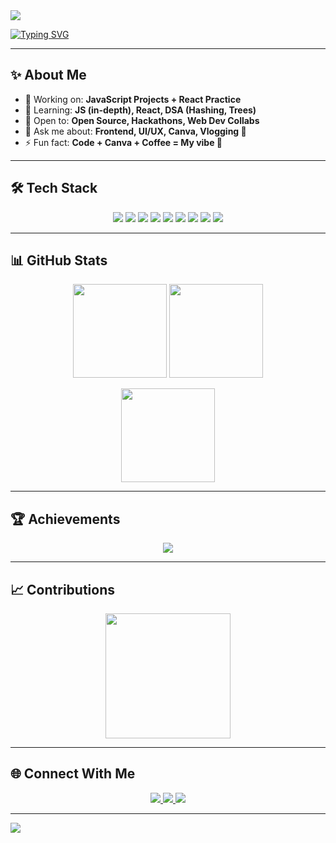 <!-- Header Banner -->
<img src="https://capsule-render.vercel.app/api?type=waving&color=gradient&height=180&section=header&text=Samridhi%20Prakash&fontSize=45&fontAlignY=35&desc=Frontend%20Developer%20%7C%20Designer%20%7C%20Tech%20Explorer&descAlignY=55&animation=fadeIn"/>

<!-- Typing Animation -->
[![Typing SVG](https://readme-typing-svg.demolab.com?font=Fira+Code&pause=1200&color=F70057&width=600&lines=Hi+%F0%9F%91%8B,+I'm+Samridhi;Frontend+Developer+%7C+UI%2FUX+Enthusiast;Blending+Tech+with+Creativity)](https://git.io/typing-svg)

---

## ✨ About Me
- 🔭 Working on: **JavaScript Projects + React Practice**  
- 🌱 Learning: **JS (in-depth), React, DSA (Hashing, Trees)**  
- 👯 Open to: **Open Source, Hackathons, Web Dev Collabs**  
- 💬 Ask me about: **Frontend, UI/UX, Canva, Vlogging 🎥**  
- ⚡ Fun fact: **Code + Canva + Coffee = My vibe 💜**

---

## 🛠️ Tech Stack
<p align="center">
  <img src="https://img.shields.io/badge/Code-HTML-orange?logo=html5&logoColor=white" />
  <img src="https://img.shields.io/badge/Code-CSS-blue?logo=css3&logoColor=white" />
  <img src="https://img.shields.io/badge/Code-JS-yellow?logo=javascript&logoColor=black" />
  <img src="https://img.shields.io/badge/Framework-React-61DAFB?logo=react&logoColor=black" />
  <img src="https://img.shields.io/badge/Style-Tailwind-38B2AC?logo=tailwind-css&logoColor=white" />
  <img src="https://img.shields.io/badge/Design-Canva-00C4CC?logo=canva&logoColor=white" />
  <img src="https://img.shields.io/badge/Docs-Overleaf-green?logo=latex&logoColor=white" />
  <img src="https://img.shields.io/badge/Tool-Git-red?logo=git&logoColor=white" />
  <img src="https://img.shields.io/badge/Tool-GitHub-black?logo=github&logoColor=white" />
</p>

---

## 📊 GitHub Stats
<p align="center">
  <img src="https://github-readme-stats.vercel.app/api?username=Samridhi-2007&show_icons=true&theme=radical&hide_border=true" height="150"/>
  <img src="https://streak-stats.demolab.com?user=Samridhi-2007&theme=radical&hide_border=true" height="150"/>
</p>

<p align="center">
  <img src="https://github-readme-stats.vercel.app/api/top-langs/?username=Samridhi-2007&layout=compact&theme=radical&hide_border=true" height="150"/>
</p>

---

## 🏆 Achievements
<p align="center">
  <img src="https://github-profile-trophy.vercel.app/?username=Samridhi-2007&theme=radical&no-frame=true&margin-w=10&margin-h=10"/>
</p>

---

## 📈 Contributions
<p align="center">
  <img src="https://github-contributor-stats.vercel.app/api?username=Samridhi-2007&limit=5&theme=radical&combine_all_yearly_contributions=true" height="200"/>
</p>

---

## 🌐 Connect With Me
<p align="center">
  <a href="https://www.linkedin.com/in/samridhi-prakash-a5a4a52bb">
    <img src="https://img.shields.io/badge/LinkedIn-Samridhi%20Prakash-blue?style=for-the-badge&logo=linkedin"/>
  </a>
  <a href="https://instagram.com/_samridhi_0720/">
    <img src="https://img.shields.io/badge/Instagram-@samridhi.pink-purple?style=for-the-badge&logo=instagram"/>
  </a>
  <a href="https://youtube.com/">
    <img src="https://img.shields.io/badge/YouTube-Samridhi%20Vlogs-red?style=for-the-badge&logo=youtube"/>
  </a>
</p>

---

<!-- Footer -->
<img src="https://capsule-render.vercel.app/api?type=waving&color=gradient&height=90&section=footer"/>
